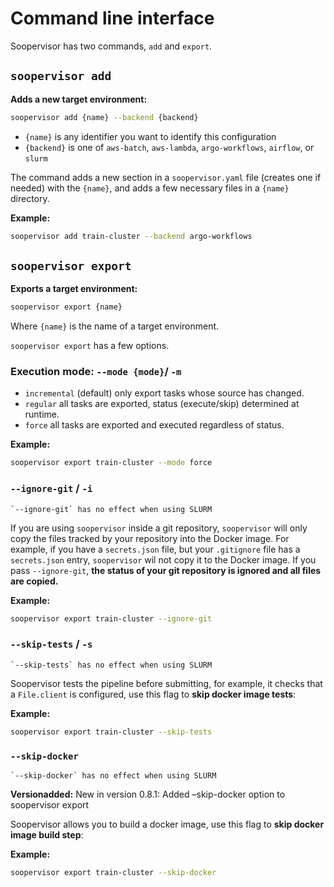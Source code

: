 # Command line interface

Soopervisor has two commands, `add` and `export`.

## `soopervisor add`

**Adds a new target environment:**

```sh
soopervisor add {name} --backend {backend}
```


* `{name}` is any identifier you want to identify this configuration
* `{backend}` is one of `aws-batch`, `aws-lambda`, `argo-workflows`, `airflow`, or `slurm`

The command adds a new section in a `soopervisor.yaml` file (creates one if
needed) with the `{name}`, and adds a few necessary files in a `{name}`
directory.

**Example:**

```sh
soopervisor add train-cluster --backend argo-workflows
```

## `soopervisor export`

**Exports a target environment:**

```sh
soopervisor export {name}
```

Where `{name}` is the name of a target environment.

`soopervisor export` has a few options.

### Execution mode: `--mode {mode}`/ `-m`


* `incremental` (default) only export tasks whose source has changed.
* `regular` all tasks are exported, status (execute/skip) determined at runtime.
* `force` all tasks are exported and executed regardless of status.

**Example:**

```sh
soopervisor export train-cluster --mode force
```

### `--ignore-git` / `-i`

```{note}
`--ignore-git` has no effect when using SLURM
```

If you are using `soopervisor` inside a git repository, `soopervisor` will
only copy the files tracked by your repository into the Docker image. For
example, if you have a `secrets.json` file, but your `.gitignore` file
has a `secrets.json` entry, `soopervisor` wil not copy it to the Docker
image. If you pass `--ignore-git`, **the status of your git repository is
ignored and all files are copied.**

**Example:**

```sh
soopervisor export train-cluster --ignore-git
```

### `--skip-tests` / `-s`

```{note}
`--skip-tests` has no effect when using SLURM
```

Soopervisor tests the pipeline before submitting, for example, it checks that
a `File.client` is configured, use this flag to **skip docker image tests**:

**Example:**

```sh
soopervisor export train-cluster --skip-tests
```

### `--skip-docker`

```{note}
`--skip-docker` has no effect when using SLURM
```

**Versionadded:** New in version 0.8.1: Added –skip-docker option to soopervisor export

Soopervisor allows you to build a docker image, use this flag to **skip docker image build step**:

**Example:**

```sh
soopervisor export train-cluster --skip-docker
```

